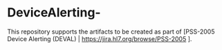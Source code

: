 # DeviceAlerting-
This repository supports the artifacts to be created as part of [PSS-2005 Device Alerting (DEVAL) | https://jira.hl7.org/browse/PSS-2005 ].  

